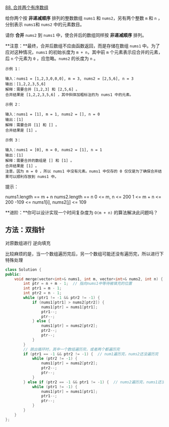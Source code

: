 [88. 合并两个有序数组](https://leetcode-cn.com/problems/merge-sorted-array/)

给你两个按 **非递减顺序** 排列的整数数组 `nums1` 和 `nums2`，另有两个整数 `m` 和 `n` ，分别表示 `nums1`和 `nums2` 中的元素数目。

请你 **合并** `nums2` 到 `nums1` 中，使合并后的数组同样按 **非递减顺序** 排列。

**注意：**最终，合并后数组不应由函数返回，而是存储在数组 `nums1` 中。为了应对这种情况，`nums1` 的初始长度为 `m + n`，其中前 `m` 个元素表示应合并的元素，后 `n` 个元素为 `0` ，应忽略。`nums2` 的长度为 `n` 。

```
示例 1：

输入：nums1 = [1,2,3,0,0,0], m = 3, nums2 = [2,5,6], n = 3
输出：[1,2,2,3,5,6]
解释：需要合并 [1,2,3] 和 [2,5,6] 。
合并结果是 [1,2,2,3,5,6] ，其中斜体加粗标注的为 nums1 中的元素。

示例 2：

输入：nums1 = [1], m = 1, nums2 = [], n = 0
输出：[1]
解释：需要合并 [1] 和 [] 。
合并结果是 [1] 。

示例 3：

输入：nums1 = [0], m = 0, nums2 = [1], n = 1
输出：[1]
解释：需要合并的数组是 [] 和 [1] 。
合并结果是 [1] 。
注意，因为 m = 0 ，所以 nums1 中没有元素。nums1 中仅存的 0 仅仅是为了确保合并结果可以顺利存放到 nums1 中。
```

提示：

nums1.length == m + n
nums2.length == n
0 <= m, n <= 200
1 <= m + n <= 200
-109 <= nums1[i], nums2[j] <= 109

**进阶：**你可以设计实现一个时间复杂度为 `O(m + n)` 的算法解决此问题吗？



## 方法：双指针

对原数组进行 逆向填充

比较麻烦的是，当一个数组遍历完后，另一个数组可能还没有遍历完，所以进行下特殊处理

```c++
class Solution {
public:
    void merge(vector<int>& nums1, int m, vector<int>& nums2, int n) {
        int ptr = n + m - 1;  // 指向nums1中等待被填充的位置
        int ptr1 = m - 1;
        int ptr2 = n - 1;
        while (ptr1 != -1 && ptr2 != -1) {
            if (nums1[ptr1] > nums2[ptr2]) {
                nums1[ptr] = nums1[ptr1];
                ptr1--;
                ptr--;
            } else {
                nums1[ptr] = nums2[ptr2];
                ptr2--;
                ptr--;
            }
        }
        // 跳出循环时，其中一个数组遍历完，或者两个都遍历完
        if (ptr1 == -1 && ptr2 != -1) {  // num1遍历完，nums2还没遍历完
            while (ptr2 != -1) {
                nums1[ptr] = nums2[ptr2];
                ptr2--;
                ptr--;
            }
        } else if (ptr2 == -1 && ptr1 != -1) {  // nums2遍历完，nums1还没遍历完
            while (ptr1 != -1) {
                nums1[ptr] = nums1[ptr1];
                ptr1--;
                ptr--;
            }
        }
    }
};
```

